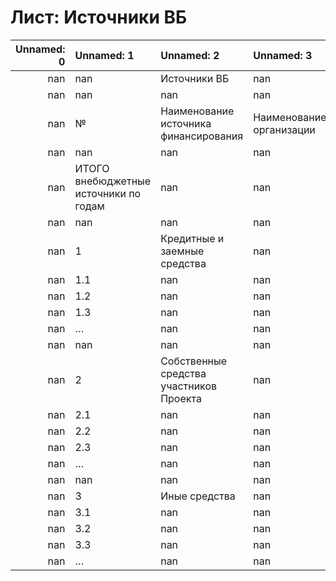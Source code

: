 # Лист: Источники ВБ

|   Unnamed: 0 | Unnamed: 1                            | Unnamed: 2                              | Unnamed: 3               |   Unnamed: 4 | Unnamed: 5              | Unnamed: 6   |   Unnamed: 7 | Unnamed: 8        |   Unnamed: 9 |   Unnamed: 10 |   Unnamed: 11 |   Unnamed: 12 | Unnamed: 13   |   Unnamed: 14 | Unnamed: 15   |
|-------------:|:--------------------------------------|:----------------------------------------|:-------------------------|-------------:|:------------------------|:-------------|-------------:|:------------------|-------------:|--------------:|--------------:|--------------:|:--------------|--------------:|:--------------|
|          nan | nan                                   | Источники ВБ                            | nan                      |          nan | nan                     | nan          |          nan | nan               |          nan |           nan |           nan |           nan | nan           |           nan | nan           |
|          nan | nan                                   | nan                                     | nan                      |          nan | nan                     | nan          |          nan | nan               |          nan |           nan |           nan |           nan | nan           |           nan | nan           |
|          nan | №                                     | Наименование источника финансирования   | Наименование организации |          nan | Срок привлечечения, мес | Ставка, %    |          nan | Единица измерения |          nan |          2022 |          2023 |          2024 | 20**          |           nan | ИТОГО         |
|          nan | nan                                   | nan                                     | nan                      |          nan | nan                     | nan          |          nan | nan               |          nan |           nan |           nan |           nan | nan           |           nan | nan           |
|          nan | ИТОГО внебюджетные источники по годам | nan                                     | nan                      |          nan | nan                     | nan          |          nan | тыс. руб          |          nan |             0 |             0 |             0 | nan           |           nan | 0             |
|          nan | nan                                   | nan                                     | nan                      |          nan | nan                     | nan          |          nan | nan               |          nan |           nan |           nan |           nan | nan           |           nan | nan           |
|          nan | 1                                     | Кредитные и заемные средства            | nan                      |          nan | nan                     | nan          |          nan | тыс. руб          |          nan |             0 |             0 |             0 | nan           |           nan | 0             |
|          nan | 1.1                                   | nan                                     | nan                      |          nan | nan                     | nan          |          nan | тыс. руб          |          nan |           nan |           nan |           nan | nan           |           nan | 0             |
|          nan | 1.2                                   | nan                                     | nan                      |          nan | nan                     | nan          |          nan | тыс. руб          |          nan |           nan |           nan |           nan | nan           |           nan | 0             |
|          nan | 1.3                                   | nan                                     | nan                      |          nan | nan                     | nan          |          nan | тыс. руб          |          nan |           nan |           nan |           nan | nan           |           nan | 0             |
|          nan | …                                     | nan                                     | nan                      |          nan | nan                     | nan          |          nan | тыс. руб          |          nan |           nan |           nan |           nan | nan           |           nan | 0             |
|          nan | nan                                   | nan                                     | nan                      |          nan | nan                     | nan          |          nan | nan               |          nan |           nan |           nan |           nan | nan           |           nan | nan           |
|          nan | 2                                     | Собственные средства участников Проекта | nan                      |          nan | nan                     | nan          |          nan | тыс. руб          |          nan |             0 |             0 |             0 | nan           |           nan | 0             |
|          nan | 2.1                                   | nan                                     | nan                      |          nan | nan                     | nan          |          nan | тыс. руб          |          nan |           nan |           nan |           nan | nan           |           nan | 0             |
|          nan | 2.2                                   | nan                                     | nan                      |          nan | nan                     | nan          |          nan | тыс. руб          |          nan |           nan |           nan |           nan | nan           |           nan | 0             |
|          nan | 2.3                                   | nan                                     | nan                      |          nan | nan                     | nan          |          nan | тыс. руб          |          nan |           nan |           nan |           nan | nan           |           nan | 0             |
|          nan | …                                     | nan                                     | nan                      |          nan | nan                     | nan          |          nan | тыс. руб          |          nan |           nan |           nan |           nan | nan           |           nan | 0             |
|          nan | nan                                   | nan                                     | nan                      |          nan | nan                     | nan          |          nan | nan               |          nan |           nan |           nan |           nan | nan           |           nan | nan           |
|          nan | 3                                     | Иные средства                           | nan                      |          nan | nan                     | nan          |          nan | тыс. руб          |          nan |             0 |             0 |             0 | nan           |           nan | 0             |
|          nan | 3.1                                   | nan                                     | nan                      |          nan | nan                     | nan          |          nan | тыс. руб          |          nan |           nan |           nan |           nan | nan           |           nan | 0             |
|          nan | 3.2                                   | nan                                     | nan                      |          nan | nan                     | nan          |          nan | тыс. руб          |          nan |           nan |           nan |           nan | nan           |           nan | 0             |
|          nan | 3.3                                   | nan                                     | nan                      |          nan | nan                     | nan          |          nan | тыс. руб          |          nan |           nan |           nan |           nan | nan           |           nan | 0             |
|          nan | …                                     | nan                                     | nan                      |          nan | nan                     | nan          |          nan | тыс. руб          |          nan |           nan |           nan |           nan | nan           |           nan | 0             |